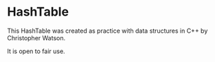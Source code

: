 # HashTable

This HashTable was created as practice with data structures in C++ by Christopher Watson.

It is open to fair use.
